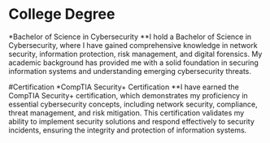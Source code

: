 # College Degree
*Bachelor of Science in Cybersecurity
**I hold a Bachelor of Science in Cybersecurity, where I have gained comprehensive knowledge in network security, information protection, risk management, and digital forensics. My academic background has provided me with a solid foundation in securing information systems and understanding emerging cybersecurity threats.

#Certification
*CompTIA Security+ Certification
**I have earned the CompTIA Security+ certification, which demonstrates my proficiency in essential cybersecurity concepts, including network security, compliance, threat management, and risk mitigation. This certification validates my ability to implement security solutions and respond effectively to security incidents, ensuring the integrity and protection of information systems.
